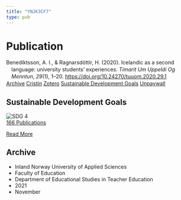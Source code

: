 ```yaml
---
title: "YNJK3CF7"
type: pub
---
```

<h1>Publication</h1>
<article id="csl-bib-container-YNJK3CF7" class="csl-bib-container">
  <div class="csl-bib-body" style="line-height: 1.35; padding-left: 1em; text-indent:-1em;">
  <div class="csl-entry">Benediktsson, A. I., &amp; Ragnarsd&#xF3;ttir, H. (2020). Icelandic as a second language: university students&#x2019; experiences. <i>T&#xED;marit Um Uppeldi Og Menntun</i>, <i>29</i>(1), 1&#x2013;20. <a href="https://doi.org/10.24270/tuuom.2020.29.1">https://doi.org/10.24270/tuuom.2020.29.1</a></div>
</div>
  <div class="csl-bib-buttons">
    <a href="#taxonomy-article-YNJK3CF7" class="csl-bib-button">Archive</a>
    <a href alt="Cristin URL" class="csl-bib-button">Cristin</a>
    <a href alt="Zotero URL" class="csl-bib-button">Zotero</a>
    <a href="#sdg-article-YNJK3CF7" class="csl-bib-button">Sustainable Development Goals</a>
    <a href="https://ojs.hi.is/tuuom/article/download/3160/1873" class="csl-bib-button">Unpaywall</a>
  </div>
  <div id="csl-bib-meta-container-YNJK3CF7"></div>
</article>
<div id="csl-bib-meta-YNJK3CF7" class="csl-bib-meta">
  <article id="sdg-article-YNJK3CF7" class="sdg-article">
    <h1>Sustainable Development Goals</h1>
    <div class="sdg-container"><div id="sdg4" class="sdg">
<img src="{{< params subfolder >}}images/sdg/sdg04_en.png" class="image" alt="SDG 4">
<div class="sdg-overlay">
<a href="{{< params subfolder >}}en/archive/?sdg=4#archive" class="sdg-publication-count"><span>166</span> Publications</a>
<p><a href="https://sdgs.un.org/goals/goal4" class="sdg-read-more">Read More</a></p>
</div>
</div></div>
  </article>
  <article id="taxonomy-article-YNJK3CF7" class="taxonomy-article">
    <h1>Archive</h1>
    <ul>
      <li>Inland Norway University of Applied Sciences</li>
      <li>Faculty of Education</li>
      <li>Department of Educational Studies in Teacher Education</li>
      <li>2021</li>
      <li>November</li>
    </ul>
  </article>
</div>
